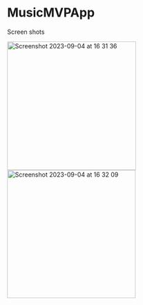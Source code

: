 # MusicMVPApp
Screen shots

<img width="298" alt="Screenshot 2023-09-04 at 16 31 36" src="https://github.com/thahirahameed/MusicMVPApp/assets/95245821/830f22d4-0799-4831-a59d-249f4548797c">





<img width="297" alt="Screenshot 2023-09-04 at 16 32 09" src="https://github.com/thahirahameed/MusicMVPApp/assets/95245821/57fd9707-3252-4c73-815d-e505535292d0">
